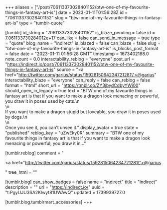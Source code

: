 +++
aliases = ["/post/706113373028401152/btw-one-of-my-favourite-things-in-fantasy-art-is"]
date = 2023-01-11T01:56:28Z
id = "706113373028401152"
slug = "btw-one-of-my-favourite-things-in-fantasy-art-is"
type = "tumblr-quote"

[tumblr]
id_string = "706113373028401152"
is_blaze_pending = false
id = 7.061133730284012e+17
can_like = false
can_send_in_message = true
type = "quote"
blog_name = "indirect"
is_blazed = false
can_blaze = false
slug = "btw-one-of-my-favourite-things-in-fantasy-art-is"
is_blocks_post_format = false
date = "2023-01-11 01:56:28 GMT"
timestamp = 1673402188.0
note_count = 0.0
interactability_reblog = "everyone"
post_url = "https://indirect.io/post/706113373028401152/btw-one-of-my-favourite-things-in-fantasy-art-is"
source = "<a href=\"http://twitter.com/garius/status/1592815064234721281\">@garius</a>"
interactability_blaze = "everyone"
can_reply = false
can_reblog = false
format = "html"
short_url = "https://tmblr.co/ZY3jbydCdbyYWi00"
should_open_in_legacy = true
text = "BTW one of my favourite things in fantasy art is that if you want to make a dragon look menacing or powerful, you draw it in poses used by cats.\n<br/>\n<br/>If you want to make a dragon stupid but loveable, you draw it in poses used by dogs.\n<br/>\n<br/>Once you see it, you can&rsquo;t unsee it."
display_avatar = true
state = "published"
reblog_key = "uZwEky0R"
summary = "BTW one of my favourite things in fantasy art is that if you want to make a dragon look menacing or powerful, you draw it in..."

[tumblr.reblog]
comment = "<p><a href=\"http://twitter.com/garius/status/1592815064234721281\">@garius</a></p>"
tree_html = ""

[tumblr.blog]
can_show_badges = false
name = "indirect"
title = "indirect"
description = ""
url = "https://indirect.io/"
uuid = "t:PgyUJU3SA2Klwyt81UWAwQ"
updated = 1739939727.0

[tumblr.blog.tumblrmart_accessories]
+++
